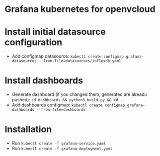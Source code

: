 # Grafana kubernetes for openvcloud

# Install initial datasource configuration
- Add configmap datasource: `kubectl create configmap grafana-datasources --from-file=datasources/influxdb.yaml`

# Install dashboards
- Generate dashboard (if you changed them, generated are alreadu pushed): `cd dashboards && python3 build.py && cd ..`
- Add dashboards configmap: `kubectl create configmap grafana-dashboards --from-file=dashboards`

# Installation
- Run `kubectl create -f grafana-service.yaml`
- Run `kubectl create -f grafana-deployment.yaml`

